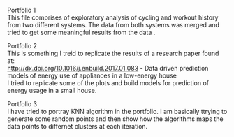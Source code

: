 Portfolio 1   
This file comprises of exploratory analysis of cycling and workout history from two different systems. The data from both systems was merged and tried to get some meaningful results from the data  .
  
Portfolio 2   
This is something I treid to replicate the results of a research paper found at:  
<font color = 'blue'>http://dx.doi.org/10.1016/j.enbuild.2017.01.083</font> - Data driven prediction models of energy use of appliances in a low-energy house  
I tried to replicate some of the plots and build models for prediction of energy usage in a small house.  
  
Portfolio 3  
I have tried to portray KNN algorithm in the portfolio. I am basically ttrying to generate some random points and then show how the     algorithms maps the data points to differnet clusters at each iteration.  
